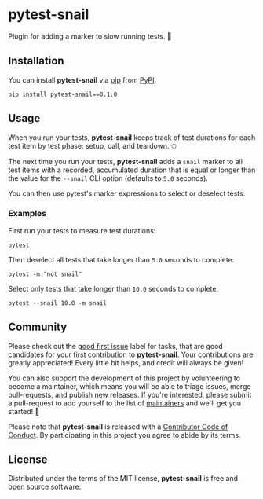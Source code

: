# pytest-snail

Plugin for adding a marker to slow running tests. 🐌

## Installation

You can install **pytest-snail** via [pip][pip] from [PyPI][PyPI]:

```text
pip install pytest-snail==0.1.0
```
[pip]: https://pypi.python.org/pypi/pip/
[PyPI]: https://pypi.org/project/pytest-snail/

## Usage

When you run your tests, **pytest-snail** keeps track of test durations for
each test item by test phase: setup, call, and teardown. ⏱

The next time you run your tests, **pytest-snail** adds a `snail` marker to
all test items with a recorded, accumulated duration that is equal or longer
than the value for the `--snail` CLI option (defaults to `5.0` seconds).

You can then use pytest's marker expressions to select or deselect tests.

### Examples

First run your tests to measure test durations:

```text
pytest
```

Then deselect all tests that take longer than `5.0` seconds to complete:

```text
pytest -m "not snail"
```

Select only tests that take longer than `10.0` seconds to complete:

```text
pytest --snail 10.0 -m snail
```

## Community

Please check out the [good first issue][good first issue] label for tasks,
that are good candidates for your first contribution to
**pytest-snail**. Your contributions are greatly
appreciated! Every little bit helps, and credit will always be given!

You can also support the development of this project by volunteering to
become a maintainer, which means you will be able to triage issues, merge
pull-requests, and publish new releases. If you're interested, please submit
a pull-request to add yourself to the list of [maintainers][community] and
we'll get you started! 🚀

Please note that **pytest-snail** is released with a [Contributor Code of
Conduct][code-of-conduct]. By participating in this project you agree to
abide by its terms.

[good first issue]: https://github.com/hackebrot/pytest-snail/labels/good%20first%20issue
[code-of-conduct]: https://github.com/hackebrot/pytest-snail/blob/master/CODE_OF_CONDUCT.md
[community]: https://github.com/hackebrot/pytest-snail/blob/master/COMMUNITY.md

## License

Distributed under the terms of the MIT license, **pytest-snail** is free and
open source software.

